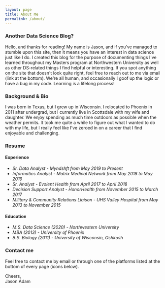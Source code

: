 ```yaml
---
layout: page
title: About Me
permalink: /about/
---
```

### Another Data Science Blog?

Hello, and thanks for reading! My name is Jason, and if you've managed to stumble upon this site, then it means you have an interest in data science just like I do. I created this blog for the purpose of documenting things I've learned throughout my Masters program at Northwestern University as well as other DS-related things I find helpful or interesting. If you spot anything on the site that doesn't look quite right, feel free to reach out to me via email (link at the bottom). We're all human, and occasionally I goof up the logic or have a bug in my code. Learning is a lifelong process! 

### Background & Bio

I was born in Texas, but I grew up in Wisconsin. I relocated to Phoenix in 2011 after undergrad, but I currently live in Scottsdale with my wife and daughter. We enjoy spending as much time outdoors as possible when the weather permits. It took me quite a while to figure out what I wanted to do with my life, but I really feel like I've zeroed in on a career that I find enjoyable and challenging.  

### Resume  
#### Experience  
* *Sr. Data Analyst - Myndshft from May 2019 to Present*  
* *Informatics Analyst - Matrix Medical Network from May 2018 to May 2019*  
* *Sr. Analyst - Evolent Health from April 2017 to April 2018*  
* *Decision Support Analyst - HonorHealth from November 2015 to March 2017*  
* *Military & Community Relations Liaison - UHS Valley Hospital from May 2013 to November 2015*  

#### Education  
* *M.S. Data Science (2020) - Northwestern University*  
* *MBA (2013) - University of Phoenix*  
* *B.S. Biology (2011) - University of Wisconsin, Oshkosh*

### Contact me

Feel free to contact me by email or through one of the platforms listed at the bottom of every page (icons below).

Cheers,  
Jason Adam
